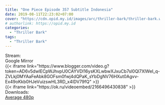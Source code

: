 ```yaml
---
title: "One Piece Episode 357 Subtitle Indonesia"
date: 2019-08-11T22:23:02+07:00
cover: "https://cdn.opid.my.id/images/arc/thriller-bark/thriller-bark.webp" # Optional, cover
# authorlink: https://opid.my.id
categories:
  - "Thriller Bark"
tags:
  - "Thriller Bark"
---
```

<div class="ui menu violet borderless inverted">
  <div class="header item active">
        Stream:
    </div>
  <a class="active item" data-tab="google">
    <i class="google drive icon"></i> Google
  </a>
  <a class="item nounderline" data-tab="mirror">
    <i class="odnoklassniki icon"></i> Mirror
  </a>
</div>
<div class="ui bottom attached tab segment active" style="border:0 !important;" data-tab="google">
{{< iframe link="https://www.blogger.com/video.g?token=AD6v5dwlECpWJhvpU0CAYVDl16ysKXLwbwXJxuCb7sl0Ql7XlWeI_q-ZVLkj0MYAaFeAbk8GOFsm0fwj4dQPaK_sYbDgNV76HXut0Agvv-Ex49oKkb0HJeVuizswHL3RD_x4IDV79fQ" >}}
</div>
<div class="ui bottom attached tab segment" style="border:0 !important;" data-tab="mirror">
{{< iframe link="https://ok.ru/videoembed/2166496430838" >}}
</div>
<div class="ui menu violet borderless inverted">
  <div class="header item active">
        Downloads:
    </div>
  <a class="item nounderline" href="https://ouo.io/H8xMO6" target="_blank" rel="dofollow"><i class="google drive icon"></i>
    Average 480p</a>
</div>